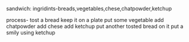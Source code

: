  sandwich:
 ingridints-breads,vegetables,chese,chatpowder,ketchup

 process-
 tost a bread
 keep it on a plate
 put some vegetable
 add chatpowder
 add chese
 add ketchup
 put another tosted bread on it
 put a smily using ketchup